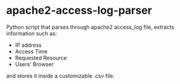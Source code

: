 # apache2-access-log-parser
Python script that parses through apache2 access_log file, extracts information such as:

* IP address
* Access Time
* Requested Resource
* Users' Browser

and stores it inside a customizable .csv file.
